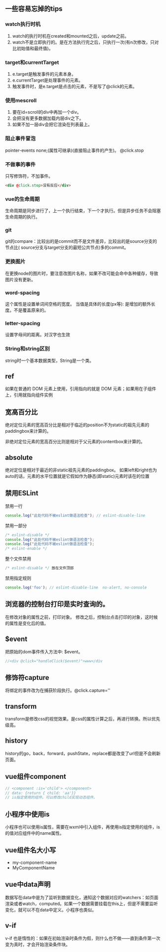 ## 一些容易忘掉的tips
### watch执行时机
1. watch的执行时机在created和mounted之后，update之前。
2. watch不是立即执行的。是在方法执行完之后，只执行一次(有n次修改，只对比初始值和最终值)。

### target和currentTarget
1. e.target是触发事件的元素本身。
2. e.currentTarget是处理事件的元素。
3. 触发事件时，是e.target是点击的元素，不是写了@click的元素。

### 使用mescroll
1. 要在id=scroll的div中再加一个div。
2. 会把没有更多数据加载内层div之下。
3. 如果不加一层div会把它渲染在列表最上。

### 阻止事件冒泡
pointer-events none;(属性可继承)(直接阻止事件的产生)。
@click.stop
### 不做事的事件
只写修饰符，不加事件。
```html
<div @click.stop>没有反应</div>
```

### vue的生命周期
生命周期是同步进行了，上一个执行结束，下一个才执行。但是异步任务不会阻塞生命周期的执行。

### git
git的compare：比较出的是commit而不是文件差异，比较出的是source分支的节点比( source分支与target分支的最短公共节点)多的commit。

### 更换图片
在更换node的图片时，要注意改图片名称，如果不改可能会命中各种缓存，导致图片没有更新。

### word-spacing
这个属性是设置单词间空格的宽度。
当值是具体的长度(px等): 是增加的额外长度。不是覆盖原来的。
### letter-spacing
设置字母间的距离。对汉字也生效

### String和string区别
string时一个基本数据类型，String是一个类。

## ref
如果在普通的 DOM 元素上使用，引用指向的就是 DOM 元素；如果用在子组件上，引用就指向组件实例

## 宽高百分比
绝对定位元素的宽高百分比是相对于临近的position不为static的祖先元素的paddingbox来计算的。

非绝对定位元素的宽高百分比则是相对于父元素的contentbox来计算的。

## absolute
绝对定位是相对于最近的非static祖先元素的paddingbox。
如果left和right也为auto的话，元素的水平位置就是它假如作为静态(即static)元素时该在的位置

## 禁用ESLint
禁用一行
```javascript
console.log("此处代码不被eslint做语法检查"); // eslint-disable-line
```
禁用一部分
```javascript
/* eslint-disable */
console.log("此处代码不被eslint做语法检查");
console.log("此处代码不被eslint做语法检查");
/* eslint-enable */
```
整个文件禁用
```javascript
/* eslint-disable */ 放在文件顶部
```
禁用指定规则
```javascript
console.log('foo'); // eslint-disable-line  no-alert, no-console
```

## 浏览器的控制台打印是实时查询的。
在修改对象的属性之前，打印对象。
修改之后，控制台点击打印的对象，这时候的属性是变化后的值。

## $event
把原始的dom事件传入方法中: $event。
```javascript
//<div @click="handleClick($event)">www</div
```

## 修饰符capture
将绑定的事件改为在捕获阶段执行。@click.capture=''

## transform
transform是修改css的视觉效果。是css的属性计算之后，再进行转换。所以优先级高。

## history
history的go，back，forward，pushState，replace都是改变了url但是不会刷新页面。

## vue组件component
```javascript
// <component :is='child'> </component>
// data: {return { child: 'aa'}}
// is指定使用的组件。可以修改child实现动态组件。
```

## 小程序中使用is
小程序也可以使用is属性，需要在wxml中引入组件，再使用is指定使用的组件，is的值对应组件中的name属性。

## vue组件名大小写
- my-component-name
- MyComponentName

## vue中data声明
数据写在data中是为了监听到数据变化，通知这个数据对应的watchers：如页面渲染或者watch，computed。如果一个数据需要挂载在this上，但是不需要监听变化，就可以不在data中定义。小程序也类似。

## v-if
v-if 也是惰性的：如果在初始渲染时条件为假，则什么也不做——直到条件第一次变为真时，才会开始渲染条件块。